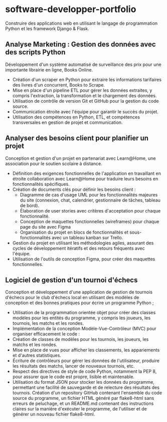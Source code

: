 # software-developper-portfolio
Construire des applications web en utilisant le langage de programmation Python et les framework Django & Flask.

## Analyse Marketing : Gestion des données avec des scripts Python 
Développement d'un système automatisé de surveillance des prix pour une importante librairie en ligne, Books Online.
- Création d'un scraper en Python pour extraire les informations tarifaires des livres d'un concurrent, Books to Scrape.
- Mise en place d'un pipeline ETL pour gérer les données extraites, y compris l'extraction, la transformation et le chargement des données.
- Utilisation de contrôle de version Git et GitHub pour la gestion du code source.
- Communication étroite avec l'équipe pour garantir le succès du projet.
- Utilisation des compétences en Python, ETL, et compétences transversales en gestion de projet et communication.

## Analyser des besoins client pour planifier un projet
Conception et gestion d'un projet en partenariat avec Learn@Home, une association pour le soutien scolaire à distance.
- Définition des exigences fonctionnelles de l'application en travaillant en étroite collaboration avec Learn@Home pour traduire leurs besoins en fonctionnalités spécifiques.
- Création de documents clés pour définir les besoins client :
  - Diagramme de cas d'usage UML pour les fonctionnalités majeures du site (connexion, chat, calendrier, gestionnaire de tâches, tableau de bord).
  - Élaboration de user stories avec critères d'acceptation pour chaque fonctionnalité.
  - Conception de maquettes fonctionnelles (wireframes) pour chaque page du site avec Figma
  - Organisation du projet en blocs de fonctionnalités et sous-fonctionnalités avec un tableau kanban sur Trello.
- Gestion du projet en utilisant les méthodologies agiles, assurant des cycles de développement itératifs et des retours fréquents avec l'équipe.
- Utilisation de l'outils de conception Figma, pour créer des maquettes fonctionnelles.

##  Logiciel de gestion d'un tournoi d'échecs
Conception et développement d'une application de gestion de tournois d'échecs pour le club d'échecs local en utilisant des modèles de conception et des bonnes pratiques pour écrire un programme Python ;
- Utilisation de la programmation orientée objet pour créer des classes modèles pour les entités du programme, y compris les joueurs, les tournois, les matchs et les rondes.
- Implémentation de la conception Modèle-Vue-Contrôleur (MVC) pour organiser efficacement le code :
- Création de classes de modèles pour les tournois, les joueurs, les matchs et les rondes.
- Mise en place de vues pour afficher les classements, les appariements et d'autres statistiques.
- Écriture de contrôleurs pour gérer les données de l'utilisateur, produire les résultats des matchs, lancer de nouveaux tournois, etc.
- Respect des directives de style de code Python, notamment la PEP 8, pour assurer que le code est propre, lisible et maintenable.
- Utilisation du format JSON pour stocker les données du programme, permettant une facilité de sauvegarde et de relecture des résultats des tournois.
Création d'un repository GitHub contenant l'ensemble du code source du programme, un fichier HTML généré par flake8-html sans erreurs de peluchage, et un README.md contenant des instructions claires sur la manière d'exécuter le programme, de l'utiliser et de générer un nouveau fichier flake8-html.









